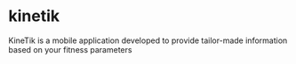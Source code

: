 # kinetik
KineTik is a mobile application developed to provide tailor-made information based on your fitness parameters 
